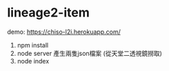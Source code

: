 # lineage2-item

demo: https://chiso-l2i.herokuapp.com/

1. npm install
2. node server 產生兩隻json檔案 (從天堂二透視鏡撈取)
3. node index
